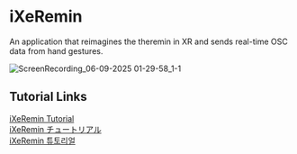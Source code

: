 # iXeRemin
An application that reimagines the theremin in XR and sends real-time OSC data from hand gestures.    

![ScreenRecording_06-09-2025 01-29-58_1-1](https://github.com/user-attachments/assets/16aab375-9c50-44e6-895c-a50227f6bfb9)

## Tutorial Links
<a href="https://www.gwangyulee.com/p/ixeremin-tutorial-eng.html" target="_blank">iXeRemin Tutorial</a>    
<a href="https://www.gwangyulee.com/p/ixeremin-tutorial-jpn.html" target="_blank">iXeRemin チュートリアル</a>    
<a href="https://www.gwangyulee.com/p/ixeremin-tutorial-kor.html" target="_blank">iXeRemin 튜토리얼</a>   
